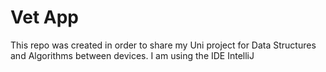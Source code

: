 # Vet App

This repo was created in order to share my Uni project for Data Structures and Algorithms between devices. I am using the IDE IntelliJ
